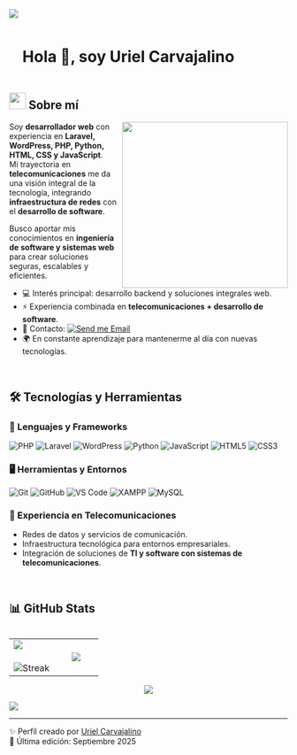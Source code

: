 <!--horizontal divider(gradiant)-->
<img src="https://user-images.githubusercontent.com/73097560/115834477-dbab4500-a447-11eb-908a-139a6edaec5c.gif">

<!--h1 without bottom border-->
<div id="user-content-toc">
  <ul align="left">
    <summary><h1 style="display: inline-block">Hola 👋, soy Uriel Carvajalino</h1></summary>
  </ul>
</div>

<!--About Me-->

## <picture><img src="https://github.com/7oSkaaa/7oSkaaa/blob/main/Images/about_me.gif?raw=true" width=30px></picture> Sobre mí

<picture> <img align="right" src="https://media.giphy.com/media/SWoSkN6DxTszqIKEqv/giphy.gif" width=300px></picture>

Soy **desarrollador web** con experiencia en **Laravel, WordPress, PHP, Python, HTML, CSS y JavaScript**.  
Mi trayectoria en **telecomunicaciones** me da una visión integral de la tecnología, integrando **infraestructura de redes** con el **desarrollo de software**.  

Busco aportar mis conocimientos en **ingeniería de software y sistemas web** para crear soluciones seguras, escalables y eficientes.  

- 💻 Interés principal: desarrollo backend y soluciones integrales web.  
- ⚡ Experiencia combinada en **telecomunicaciones + desarrollo de software**.  
- 📧 Contacto: [![Send me Email](https://img.shields.io/static/v1?label=email&message=UrielCarvajalino&color=EA4335&style=flat-square)](mailto:tuemail@ejemplo.com)  
- 🌍 En constante aprendizaje para mantenerme al día con nuevas tecnologías.  

<br>

## 🛠️ Tecnologías y Herramientas

### 🚀 Lenguajes y Frameworks

![PHP](https://img.shields.io/badge/PHP-777BB4?style=flat-square&logo=PHP&logoColor=white)
![Laravel](https://img.shields.io/badge/Laravel-FF2D20?style=flat-square&logo=Laravel&logoColor=white)
![WordPress](https://img.shields.io/badge/WordPress-21759B?style=flat-square&logo=WordPress&logoColor=white)
![Python](https://img.shields.io/badge/Python-3776AB?style=flat-square&logo=Python&logoColor=white)
![JavaScript](https://img.shields.io/badge/JavaScript-F7DF1E?style=flat-square&logo=JavaScript&logoColor=black)
![HTML5](https://img.shields.io/badge/HTML-E34F26?style=flat-square&logo=HTML5&logoColor=white)
![CSS3](https://img.shields.io/badge/CSS-1572B6?style=flat-square&logo=CSS3&logoColor=white)

### 🖥️ Herramientas y Entornos

![Git](https://img.shields.io/badge/Git-F05032?style=flat-square&logo=Git&logoColor=white)
![GitHub](https://img.shields.io/badge/GitHub-181717?style=flat-square&logo=GitHub&logoColor=white)
![VS Code](https://img.shields.io/badge/VS%20Code-007ACC?style=flat-square&logo=Visual-Studio-Code&logoColor=white)
![XAMPP](https://img.shields.io/badge/XAMPP-F37623?style=flat-square&logo=XAMPP&logoColor=white)
![MySQL](https://img.shields.io/badge/MySQL-4479A1?style=flat-square&logo=MySQL&logoColor=white)

### 📡 Experiencia en Telecomunicaciones

- Redes de datos y servicios de comunicación.  
- Infraestructura tecnológica para entornos empresariales.  
- Integración de soluciones de **TI y software con sistemas de telecomunicaciones**.  

<br>

## 📊 GitHub Stats

<p align="left">
<table align="left">
<tr border="none">
<td width="50%" align="center">
  <img align="left" src="https://github-readme-stats.vercel.app/api?username=urielcarvajalino&theme=dark&show_icons=true&count_private=true" />
  <br><br>
  <img title="🔥 Streak Stats" alt="Streak" src="https://github-readme-streak-stats.herokuapp.com/?user=urielcarvajalino&theme=dark&hide_border=false"/> 
</td>

<td width="50%" align="center">
  <img align="center" src="https://github-readme-stats.vercel.app/api/top-langs/?username=urielcarvajalino&theme=dark&hide_border=false&no-bg=true&no-frame=true&langs_count=7"/>
</td>
</tr>
</table>
</p>        

<br>

<!--profile visit count-->
<div align="center">
  
[![](https://visitcount.itsvg.in/api?id=urielcarvajalino&label=Profile%20Views&color=1&pretty=false)](https://visitcount.itsvg.in)

</div>

<!--horizontal divider(gradiant)-->
<img src="https://user-images.githubusercontent.com/73097560/115834477-dbab4500-a447-11eb-908a-139a6edaec5c.gif">

-----------

✨ Perfil creado por [Uriel Carvajalino](https://github.com/urielcarvajalino)  
📅 Última edición: Septiembre 2025
